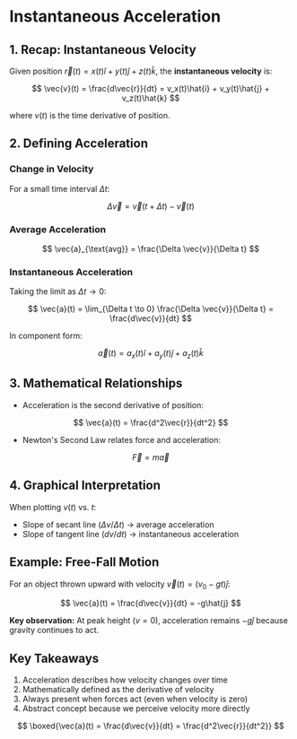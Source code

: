 # Instantaneous Acceleration

## 1. Recap: Instantaneous Velocity
Given position $\vec{r}(t) = x(t)\hat{i} + y(t)\hat{j} + z(t)\hat{k}$, the **instantaneous velocity** is:

$$
\vec{v}(t) = \frac{d\vec{r}}{dt} = v_x(t)\hat{i} + v_y(t)\hat{j} + v_z(t)\hat{k}
$$  

where $v(t)$ is the time derivative of position.

## 2. Defining Acceleration
### Change in Velocity
For a small time interval $\Delta t$:

$$
\Delta \vec{v} = \vec{v}(t + \Delta t) - \vec{v}(t)
$$

### Average Acceleration

$$
\vec{a}_{\text{avg}} = \frac{\Delta \vec{v}}{\Delta t}
$$

### Instantaneous Acceleration
Taking the limit as $\Delta t \to 0$:

$$
\vec{a}(t) = \lim_{\Delta t \to 0} \frac{\Delta \vec{v}}{\Delta t} = \frac{d\vec{v}}{dt}
$$

In component form:

$$
\vec{a}(t) = a_x(t)\hat{i} + a_y(t)\hat{j} + a_z(t)\hat{k}
$$

## 3. Mathematical Relationships
- Acceleration is the second derivative of position:

$$
\vec{a}(t) = \frac{d^2\vec{r}}{dt^2}
$$

- Newton's Second Law relates force and acceleration:

$$
\vec{F} = m\vec{a}
$$

## 4. Graphical Interpretation

When plotting $v(t)$ vs. $t$:
- Slope of secant line ($\Delta v/\Delta t$) → average acceleration
- Slope of tangent line ($dv/dt$) → instantaneous acceleration

## Example: Free-Fall Motion
For an object thrown upward with velocity $\vec{v}(t) = (v_0 - gt)\hat{j}$:

$$
\vec{a}(t) = \frac{d\vec{v}}{dt} = -g\hat{j}
$$

**Key observation:** At peak height ($v=0$), acceleration remains $-g\hat{j}$ because gravity continues to act.

## Key Takeaways
1. Acceleration describes how velocity changes over time
2. Mathematically defined as the derivative of velocity
3. Always present when forces act (even when velocity is zero)
4. Abstract concept because we perceive velocity more directly

$$
\boxed{\vec{a}(t) = \frac{d\vec{v}}{dt} = \frac{d^2\vec{r}}{dt^2}}
$$
